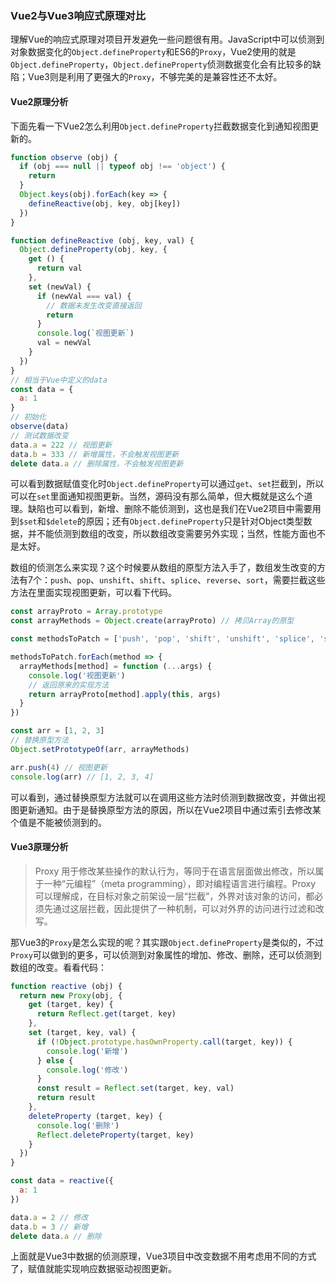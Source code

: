 ### Vue2与Vue3响应式原理对比

理解Vue的响应式原理对项目开发避免一些问题很有用。JavaScript中可以侦测到对象数据变化的`Object.defineProperty`和ES6的`Proxy`，Vue2使用的就是`Object.defineProperty`，`Object.defineProperty`侦测数据变化会有比较多的缺陷；Vue3则是利用了更强大的`Proxy`，不够完美的是兼容性还不太好。

#### Vue2原理分析

下面先看一下Vue2怎么利用`Object.defineProperty`拦截数据变化到通知视图更新的。

```javascript
function observe (obj) {
  if (obj === null || typeof obj !== 'object') {
    return
  }
  Object.keys(obj).forEach(key => {
    defineReactive(obj, key, obj[key])
  })
}

function defineReactive (obj, key, val) {
  Object.defineProperty(obj, key, {
    get () {
      return val
    },
    set (newVal) {
      if (newVal === val) {
        // 数据未发生改变直接返回
        return
      }
      console.log(`视图更新`)
      val = newVal
    }
  })
}
// 相当于Vue中定义的data
const data = {
  a: 1
}
// 初始化
observe(data)
// 测试数据改变
data.a = 222 // 视图更新
data.b = 333 // 新增属性，不会触发视图更新
delete data.a // 删除属性，不会触发视图更新
```

可以看到数据赋值变化时`Object.defineProperty`可以通过`get`、`set`拦截到，所以可以在`set`里面通知视图更新。当然，源码没有那么简单，但大概就是这么个道理。缺陷也可以看到，新增、删除不能侦测到，这也是我们在Vue2项目中需要用到`$set`和`$delete`的原因；还有`Object.defineProperty`只是针对Object类型数据，并不能侦测到数组的改变，所以数组改变需要另外实现；当然，性能方面也不是太好。

数组的侦测怎么来实现？这个时候要从数组的原型方法入手了，数组发生改变的方法有7个：`push`、`pop`、`unshift`、`shift`、`splice`、`reverse`、`sort`，需要拦截这些方法在里面实现视图更新，可以看下代码。

```javascript
const arrayProto = Array.prototype
const arrayMethods = Object.create(arrayProto) // 拷贝Array的原型

const methodsToPatch = ['push', 'pop', 'shift', 'unshift', 'splice', 'sort', 'reverse']

methodsToPatch.forEach(method => {
  arrayMethods[method] = function (...args) {
    console.log('视图更新')
    // 返回原来的实现方法
    return arrayProto[method].apply(this, args)
  }
})

const arr = [1, 2, 3]
// 替换原型方法
Object.setPrototypeOf(arr, arrayMethods)

arr.push(4) // 视图更新
console.log(arr) // [1, 2, 3, 4]
```

可以看到，通过替换原型方法就可以在调用这些方法时侦测到数据改变，并做出视图更新通知。由于是替换原型方法的原因，所以在Vue2项目中通过索引去修改某个值是不能被侦测到的。

#### Vue3原理分析

> Proxy 用于修改某些操作的默认行为，等同于在语言层面做出修改，所以属于一种“元编程”（meta programming），即对编程语言进行编程。Proxy 可以理解成，在目标对象之前架设一层“拦截”，外界对该对象的访问，都必须先通过这层拦截，因此提供了一种机制，可以对外界的访问进行过滤和改写。

那Vue3的`Proxy`是怎么实现的呢？其实跟`Object.defineProperty`是类似的，不过`Proxy`可以做到的更多，可以侦测到对象属性的增加、修改、删除，还可以侦测到数组的改变。看看代码：

```javascript
function reactive (obj) {
  return new Proxy(obj, {
    get (target, key) {
      return Reflect.get(target, key)
    },
    set (target, key, val) {
      if (!Object.prototype.hasOwnProperty.call(target, key)) {
        console.log('新增')
      } else {
        console.log('修改')
      }
      const result = Reflect.set(target, key, val)
      return result
    },
    deleteProperty (target, key) {
      console.log('删除')
      Reflect.deleteProperty(target, key)
    }
  })
}

const data = reactive({
  a: 1
})

data.a = 2 // 修改
data.b = 3 // 新增
delete data.a // 删除
```

上面就是Vue3中数据的侦测原理，Vue3项目中改变数据不用考虑用不同的方式了，赋值就能实现响应数据驱动视图更新。
